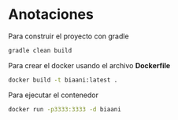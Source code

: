 # Anotaciones

Para construir el proyecto con gradle
```bash
gradle clean build
```

Para crear el docker usando el archivo **Dockerfile**
```bash
docker build -t biaani:latest .
```

Para ejecutar el contenedor
```bash
docker run -p3333:3333 -d biaani
```
